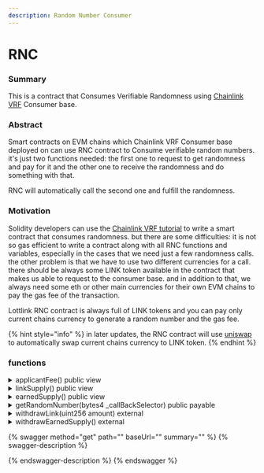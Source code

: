 ```yaml
---
description: Random Number Consumer
---
```


# RNC

### Summary

This is a contract that Consumes Verifiable Randomness using [Chainlink VRF](https://docs.chain.link/docs/chainlink-vrf/) Consumer base.

### Abstract

Smart contracts on EVM chains which Chainlink VRF Consumer base deployed on can use RNC contract to Consume verifiable random numbers. it's just two functions needed: the first one to request to get randomness and pay for it and the other one to receive the randomness and do something with that.&#x20;

RNC will automatically call the second one and fulfill the randomness.

### Motivation

Solidity developers can use the [Chainlink VRF tutorial](https://docs.chain.link/docs/get-a-random-number/) to write a smart contract that consumes randomness. but there are some difficulties: it is not so gas efficient to write a contract along with all RNC functions and variables, especially in the cases that we need just a few randomness calls. the other problem is that we have to use two different currencies for a call. there should be always some LINK token available in the contract that makes us able to request to the consumer base. and in addition to that, we always need some eth or other main currencies for their own EVM chains to pay the gas fee of the transaction.

Lottlink RNC contract is always full of LINK tokens and you can pay only current chains currency to generate a random number and the gas fee.

{% hint style="info" %}
in later updates, the RNC contract will use [uniswap](https://docs.uniswap.org/protocol/guides/swaps) to automatically swap current chains currency to LINK token.
{% endhint %}

### functions

<details>

<summary>applicantFee() public view</summary>

Returns cost of every random number generation which applicant contract should pay.

</details>

<details>

<summary>linkSupply() public view</summary>

Returns LINK supply of the contract

</details>

<details>

<summary>earnedSupply() public view</summary>

Returns ETH supply of the contract

</details>

<details>

<summary>getRandomNumber(bytes4 _callBackSelector) public payable</summary>

Requests for a 30 digits random number and records the applicant's information.

Applicant should provide a `_callBackSelector` to receive the randomness.

Requirements:

* Enough LINK tokens should be available in RNC To generate a random number.
* Enough `msg.value` should be paid by the applicant

Emits a Request event

</details>

<details>

<summary>withdrawLink(uint256 amount) external</summary>

Withdraw LINK function to avoid locking LINK in the contract.

Requirements:

* only the owner of the contract can call this function.

</details>

<details>

<summary>withdrawEarnedSupply() external</summary>

Withdraw ETH paid by applicants

Requirements:

* only the owner of the contract can call this function.

</details>

{% swagger method="get" path="" baseUrl="" summary="" %}
{% swagger-description %}

{% endswagger-description %}
{% endswagger %}
